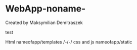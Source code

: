 # WebApp-noname-
Created by Maksymilian Demitraszek

test

Html nameofapp/templates /-/-/
css and js nameofapp/static



